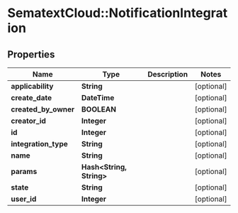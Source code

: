 # SematextCloud::NotificationIntegration

## Properties
| Name                 | Type                           | Description | Notes      |
| -------------------- | ------------------------------ | ----------- | ---------- |
| **applicability**    | **String**                     |             | [optional] |
| **create_date**      | **DateTime**                   |             | [optional] |
| **created_by_owner** | **BOOLEAN**                    |             | [optional] |
| **creator_id**       | **Integer**                    |             | [optional] |
| **id**               | **Integer**                    |             | [optional] |
| **integration_type** | **String**                     |             | [optional] |
| **name**             | **String**                     |             | [optional] |
| **params**           | **Hash&lt;String, String&gt;** |             | [optional] |
| **state**            | **String**                     |             | [optional] |
| **user_id**          | **Integer**                    |             | [optional] |
